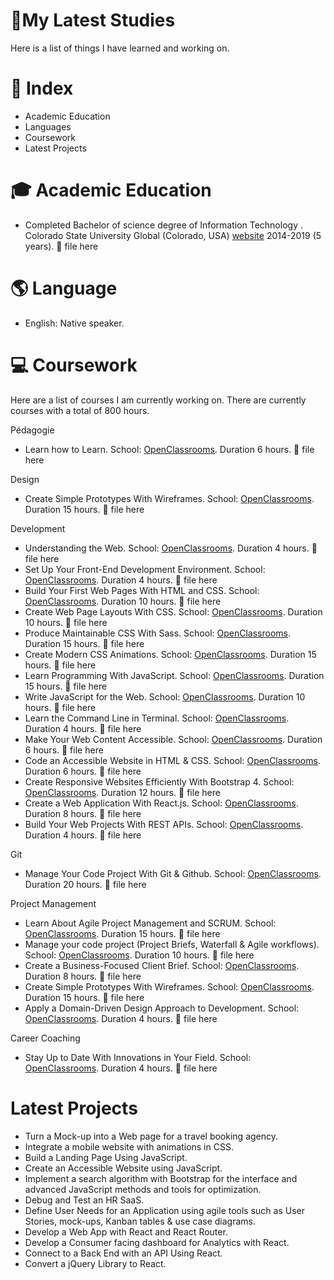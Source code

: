 #  🎒My Latest Studies

  Here is a list of things I have learned and working on. 




# 📄 Index

- Academic Education
- Languages 
- Coursework
- Latest Projects





# 🎓 Academic Education

- Completed Bachelor of science degree of Information Technology . Colorado State University Global (Colorado, USA) [website][1] 2014-2019 (5 years). 📎 file here




[1]:https://csuglobal.edu/ "website"


# 🌎 Language

- English: Native speaker. 



# 💻 Coursework 
  Here are a list of courses I am currently working on. There are currently  courses with a total of 800 hours.

Pédagogie
- Learn how to Learn. School: [OpenClassrooms][2]. Duration 6 hours. 📎 file here

Design
- Create Simple Prototypes With Wireframes. School: [OpenClassrooms][2]. Duration 15 hours. 📎 file here

Development
- Understanding the Web. School: [OpenClassrooms][2]. Duration 4 hours. 📎 file here
- Set Up Your Front-End Development Environment. School: [OpenClassrooms][2]. Duration 4 hours. 📎 file here
- Build Your First Web Pages With HTML and CSS. School: [OpenClassrooms][2]. Duration 10 hours. 📎 file here
- Create Web Page Layouts With CSS. School: [OpenClassrooms][2]. Duration 10 hours. 📎 file here
- Produce Maintainable CSS With Sass. School: [OpenClassrooms][2]. Duration 15 hours. 📎 file here
- Create Modern CSS Animations. School: [OpenClassrooms][2]. Duration 15 hours. 📎 file here
- Learn Programming With JavaScript. School: [OpenClassrooms][2]. Duration 15 hours. 📎 file here
- Write JavaScript for the Web. School: [OpenClassrooms][2]. Duration 10 hours. 📎 file here
- Learn the Command Line in Terminal. School: [OpenClassrooms][2]. Duration 4 hours. 📎 file here
- Make Your Web Content Accessible. School: [OpenClassrooms][2]. Duration 6 hours. 📎 file here
- Code an Accessible Website in HTML & CSS. School: [OpenClassrooms][2]. Duration 6 hours. 📎 file here
- Create Responsive Websites Efficiently With Bootstrap 4. School: [OpenClassrooms][2]. Duration 12 hours. 📎 file here
- Create a Web Application With React.js. School: [OpenClassrooms][2]. Duration 8 hours. 📎 file here
- Build Your Web Projects With REST APIs. School: [OpenClassrooms][2]. Duration 4 hours. 📎 file here



Git
- Manage Your Code Project With Git & Github. School: [OpenClassrooms][2]. Duration 20 hours. 📎 file here

Project Management 
- Learn About Agile Project Management and SCRUM. School: [OpenClassrooms][2]. Duration 15 hours. 📎 file here
- Manage your code project (Project Briefs, Waterfall & Agile workflows). School: [OpenClassrooms][2]. Duration 10 hours. 📎 file here
- Create a Business-Focused Client Brief. School: [OpenClassrooms][2]. Duration 8 hours. 📎 file here
- Create Simple Prototypes With Wireframes. School: [OpenClassrooms][2]. Duration 15 hours. 📎 file here
- Apply a Domain-Driven Design Approach to Development. School: [OpenClassrooms][2]. Duration 4 hours. 📎 file here



Career Coaching
- Stay Up to Date With Innovations in Your Field. School: [OpenClassrooms][2]. Duration 4 hours. 📎 file here


[2]:https://openclassrooms.com/ "OpenClassrooms"


# Latest Projects

- Turn a Mock-up into a Web page for a travel booking agency. 
- Integrate a mobile website with animations in CSS.
- Build a Landing Page Using JavaScript.
- Create an Accessible Website using JavaScript.
- Implement a search algorithm with Bootstrap for the interface and advanced JavaScript methods and tools for optimization.
- Debug and Test an HR SaaS. 
- Define User Needs for an Application using agile tools such as User Stories, mock-ups, Kanban tables & use case diagrams.
- Develop a Web App with React and React Router. 
- Develop a Consumer facing dashboard for Analytics with React.
- Connect to a Back End with an API Using React.
- Convert a jQuery Library to React.

